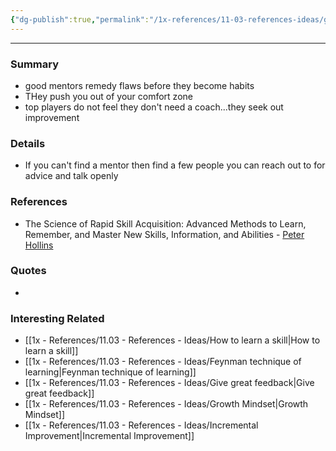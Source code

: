 ```yaml
---
{"dg-publish":true,"permalink":"/1x-references/11-03-references-ideas/good-mentors-help-learning/","dgHomeLink":true,"dgPassFrontmatter":true,"dgShowBacklinks":true,"dgShowLocalGraph":false,"dgShowInlineTitle":true}
---
```


---

### Summary
- good mentors remedy flaws before they become habits
- THey push you out of your comfort zone
- top players do not feel they don't need a coach...they seek out improvement

### Details
- If you can't find a mentor then find a few people you can reach out to for advice and talk openly

### References
- The Science of Rapid Skill Acquisition: Advanced Methods to Learn, Remember, and Master New Skills, Information, and Abilities - [Peter Hollins](https://www.goodreads.com/author/show/16593818.Peter_Hollins)

### Quotes
-

### Interesting Related
- [[1x - References/11.03 - References - Ideas/How to learn a skill|How to learn a skill]]
- [[1x - References/11.03 - References - Ideas/Feynman technique of learning|Feynman technique of learning]]
- [[1x - References/11.03 - References - Ideas/Give great feedback|Give great feedback]]
- [[1x - References/11.03 - References - Ideas/Growth Mindset|Growth Mindset]]
- [[1x - References/11.03 - References - Ideas/Incremental Improvement|Incremental Improvement]]